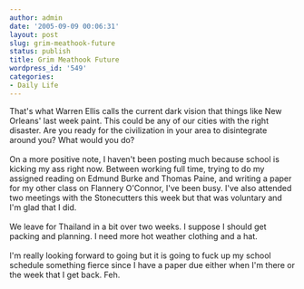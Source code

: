 ```yaml
---
author: admin
date: '2005-09-09 00:06:31'
layout: post
slug: grim-meathook-future
status: publish
title: Grim Meathook Future
wordpress_id: '549'
categories:
- Daily Life
---
```


That's what Warren Ellis calls the current dark vision that things like
New Orleans' last week paint. This could be any of our cities with the
right disaster. Are you ready for the civilization in your area to
disintegrate around you? What would you do?\
\
On a more positive note, I haven't been posting much because school is
kicking my ass right now. Between working full time, trying to do my
assigned reading on Edmund Burke and Thomas Paine, and writing a paper
for my other class on Flannery O'Connor, I've been busy. I've also
attended two meetings with the Stonecutters this week but that was
voluntary and I'm glad that I did.\
\
We leave for Thailand in a bit over two weeks. I suppose I should get
packing and planning. I need more hot weather clothing and a hat.\
\
I'm really looking forward to going but it is going to fuck up my school
schedule something fierce since I have a paper due either when I'm there
or the week that I get back. Feh.
